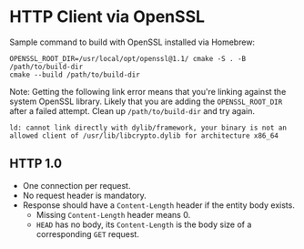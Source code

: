 # HTTP Client via OpenSSL

Sample command to build with OpenSSL installed via Homebrew:

    OPENSSL_ROOT_DIR=/usr/local/opt/openssl@1.1/ cmake -S . -B /path/to/build-dir
    cmake --build /path/to/build-dir

Note: Getting the following link error means that you're linking against the system OpenSSL library. Likely that you are adding the `OPENSSL_ROOT_DIR` after a failed attempt. Clean up `/path/to/build-dir` and try again.

    ld: cannot link directly with dylib/framework, your binary is not an allowed client of /usr/lib/libcrypto.dylib for architecture x86_64

## HTTP 1.0

* One connection per request.
* No request header is mandatory.
* Response should have a `Content-Length` header if the entity body exists.
  * Missing `Content-Length` header means 0.
  * `HEAD` has no body, its `Content-Length` is the body size of a corresponding `GET` request.
